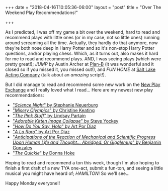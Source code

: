 +++
date = "2018-04-16T10:05:36-06:00"
layout = "post"
title = "Over The Weekend Play Recommendations!"

+++

As I predicted, I was off my game a bit over the weekend, hard to read and recommend plays with little ones (or in my case, not so little ones) running around screaming all the time. Actually, they hardly do that anymore, now they're both nose deep in Harry Potter and so it's non-stop Harry Potter questions, and/or playing chess. Which, as it turns out, also makes it hard for me to read and recommend plays. AND, I was seeing plays (which were pretty great!); *JUMP* by Austin Archer at [Plan-B](http://planbtheatre.org/) (it was wonderful and it closed so if you missed it, you missed out!), and *FUN HOME* at [Salt Lake Acting Company](https://www.saltlakeactingcompany.org/) (talk about an *amazing* script!). 

But I did manage to read and recommend some new work on the [New Play Exchange](https://newplayexchange.org/dashboard) and I really loved what I read... Here are my newest new play recommendations:

* ["*Science Night*" by Stephanie Neuerburg](https://newplayexchange.org/plays/93448/science-night)
* ["*Misery Olympics*" by Christine Keating](https://newplayexchange.org/plays/29594/misery-olympics)
* ["*The Pink Stuff*" by Lindsay Partain](https://newplayexchange.org/plays/136299/pink-stuff)
* ["*Adorable Kitten Image Collapse*" by Steve Yockey](https://newplayexchange.org/plays/154443/adorable-kitten-image-collapse)
* ["*How Do You Say, Hola*" by Art Por Diaz](https://newplayexchange.org/plays/131934/how-do-you-say-hola)
* ["*A La Roro*" by Art Por Diaz](https://newplayexchange.org/plays/130823/la-roro)
* ["*Anticipations of the Reaction of Mechanical and Scientific Progress Upon Human Life and Thought... Abridged. Or Gigglemug*" by Benjamin Gonzales](https://newplayexchange.org/plays/103768/anticipations-reaction-mechanical-and-scientific-progress-upon-human-life-and-thought)
* ["*The Quickie*" by Donna Hoke](https://newplayexchange.org/plays/38660/quickie)

Hoping to read and recommend a ton this week, though I'm also hoping to finish a first draft of a new TYA one-act, submit a fun-ton, and seeing a little musical you might have heard of; *HAMILTON*! So we'll see...

Happy Monday everyone!!